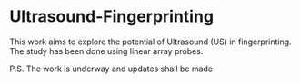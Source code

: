 # Ultrasound-Fingerprinting

This work aims to explore the potential of Ultrasound (US) in fingerprinting. The study has been done using linear array probes. 

P.S. The work is underway and updates shall be made 
